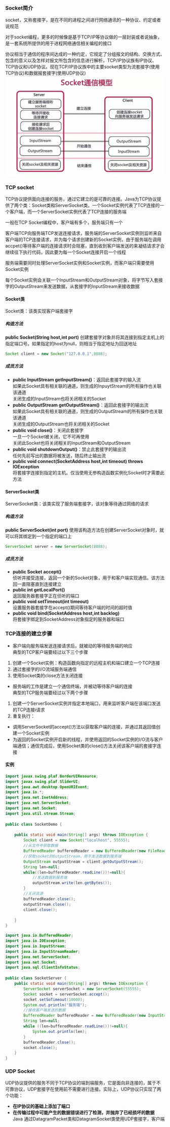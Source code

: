### Socket简介  
socket，又称套接字，是在不同的进程之间进行网络通讯的一种协议、约定或者说规范  
   
对于socket编程，更多的时候像是基于TCP/IP等协议做的一层封装或者说抽象，是一套系统所提供的用于进程网络通信相关编程的接口  
  
协议相当于通信的程序间达成的一种约定，它规定了分组报文的结构、交换方式、包含的意义以及怎样对报文所包含的信息进行解析，TCP/IP协议族有IP协议、TCP协议和UDP协议。现在TCP/IP协议族中的主要socket类型为流套接字(使用TCP协议)和数据报套接字(使用UDP协议)  
![title](https://raw.githubusercontent.com/liujinxi931204/image/master/gitnote/2020/11/04/1604477750141-1604477750188.png)  
 
### TCP socket  
TCP协议提供面向连接的服务，通过它建立的是可靠的连接。Java为TCP协议提供了两个类：Socket类和ServerSocket类。一个Socket实例代表了TCP连接的一个客户端，而一个ServerSocket实例代表了TCP连接的服务端  
  
一般在TCP Socket编程中，客户端有多个，服务端只有一个  
  
客户端TCP向服务端TCP发送连接请求，服务端的ServerSocket实例则监听来自客户端的TCP连接请求，并为每个请求创建新的Socket实例，由于服务端在调用accpet()等待客户端的连接请求时会阻塞，直到收到客户端发送的来凝结请求才会继续往下执行代码，因此要为每一个Socket连接开启一个线程  
  
服务端需要同时处理ServerSocket实例和Socket实例，而客户端只需要使用Socket实例  
  
每个Socket实例会关联一个InputStream和OutputStream对象，将字节写入套接字的OutputStream来发送数据，从套接字的InputStream来接收数据  
  
#### Socket类  
Socket类：该类实现客户端套接字  
##### 构造方法  
**public Socket(String host,int port)** 
创建套接字对象并将其连接到指定主机上的指定端口号。如果指定的host为null，则相当于指定地址为回送地址  
```java
Socket client = new Socket("127.0.0.1",8888); 
```  
##### 成员方法  
+ **public InputStream getInputStream()**：返回此套接字的输入流  
     如果此Socket具有相关联的通道，则生成的InpuytStream的所有操作也关联该通道  
     关闭生成的InputStream也将关闭相关的Socket  
+ **public OutputStream getOutputStream()**：返回此套接字的输出流  
     如果此Socket具有相关联的通道，则生成的OutputStream的所有操作也关联该通道  
     关闭生成的OutputStream也将关闭相关的Socket  
+ **public void close()**：关闭此套接字  
     一旦一个Socket被关闭，它不可再使用  
     关闭此Socket也将关闭相关的InputStream和OutputStream  
+ **public void shutdownOutput()**：禁止此套接字的输出流  
     任何先前写出的数据将被发送，随后终止输出流  
+ **public void connect(SocketAddress host,int timeout) throws IOException**  
     将套接字连接到指定的主机。仅当使用无参构造函数实例化Socket时才需要此方法  
#### ServerSocket类  
ServerSocket类：该类实现了服务端套接字，该对象等待通过网络的请求  
##### 构造方法  
**public ServerSocket(int port)**
使用该构造方法在创建ServerSocket对象时，就可以将其绑定到一个指定的端口上  
```java
ServerSocket server = new ServerSocket(8888);
``` 
##### 成员方法  
+ **public Socket accept()**  
    侦听并接受连接，返回一个新的Socket对象，用于和客户端实现通信。该方法回一直阻塞直到连接建立  
+ **public int getLocalPort()**  
    返回服务器套接字正在侦听的端口  
+ **public void setTimeout(int timeout)**  
    设置服务器套接字在accept()期间等待客户端的时间的超时值  
+ **public void bind(SocketAddress host,int backlog)**  
    将套接字绑定到SocketAddress对象指定的服务器和端口  

### TCP连接的建立步骤  
+ 客户端向服务端发送连接请求后，就被动的等待服务端的响应  
典型的TCP客户端要经过以下三个步骤  
1. 创建一个Socket实例：构造函数向指定的远程主机和端口建立一个TCP连接  
2. 通过套接字的I/O流域服务端通信  
3. 使用Socket类的close方法关闭连接  
+ 服务端的工作是建立一个通信终端，并被动等待客户端的连接  
典型的TCP服务端要经过以下两个步骤  
1. 创建一个ServerSocket实例并指定本地端口，用来监听客户端在该端口发送的TCP连接i请求  
2. 重复执行：  
+ 调用ServerSocket的accept()方法以获取客户端的连接，并通过其返回值创建一个Socket实例  
+ 为返回的Socket实例开启新的线程，并使用返回的Socket实例的I/O流与客户端通信；通信完成后，使用Socket类的close()方法关闭该客户端的套接字连接  
#### 实例  
```java
import javax.swing.plaf.BorderUIResource;
import javax.swing.plaf.SliderUI;
import java.awt.desktop.OpenURIEvent;
import java.io.*;
import java.net.InetAddress;
import java.net.ServerSocket;
import java.net.Socket;
import java.util.stream.Stream;

public class SocketDemo {

    public static void main(String[] args) throws IOException {
        Socket client = new Socket("localhost", 55555);
        //从文件中获取数据
        BufferedReader bufferedReader = new BufferedReader(new FileReader("d://bw.txt"));
        //获取socket的OutputStream，用于发送数据到服务端
        OutputStream outputStream = client.getOutputStream();
        String len=null;
        while((len=bufferedReader.readLine())!=null){
            //发送数据到服务端
            outputStream.write(len.getBytes());
        }
        //关闭资源
        bufferedReader.close();
        outputStream.close();
        client.close();

    }
}
```
```java
import java.io.BufferedReader;
import java.io.IOException;
import java.io.InputStream;
import java.io.InputStreamReader;
import java.net.ServerSocket;
import java.net.Socket;
import java.sql.ClientInfoStatus;

public class SocketServer {
    public static void main(String[] args) throws IOException {
        ServerSocket serverSocket = new ServerSocket(55555);
        Socket socket = serverSocket.accept();
        socket.setSoTimeout(10000);
        System.out.println("服务端");
        //接收客户端发送的数据
        BufferedReader bufferedReader = new BufferedReader(new InputStreamReader(socket.getInputStream()));
        String len=null;
        while ((len=bufferedReader.readLine())!=null){
            System.out.println(len);
        }
        bufferedReader.close();
        socket.close();
    }
}

```
### UDP Socket  
UDP协议提供的服务不同于TCP协议的端到端服务，它是面向非连接的，属于不可靠协议，UDP套接字在使用前不需要进行连接。实际上，UDP协议只实现了两个功能：  
+ **在IP协议的基础上添加了端口**  
+ **在传输过程中可能产生的数据错误进行了检测，并抛弃了已经损坏的数据**  
Java 通过DatagramPacket类和DatagramSocket类使用UDP套接字，客户端

  


